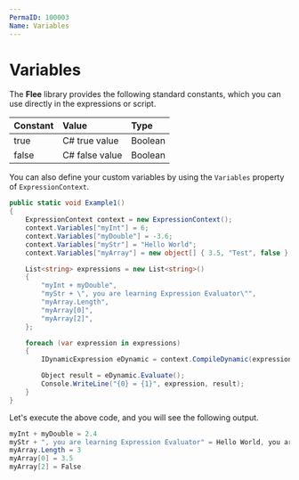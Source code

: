```yaml
---
PermaID: 100003
Name: Variables
---
```


# Variables

The **Flee** library provides the following standard constants, which you can use directly in the expressions or script.

| Constant         | Value                | Type            |
| :----------------| :--------------------| :---------------|
| true             | C# true value        | Boolean         |
| false            | C# false value       | Boolean         |

You can also define your custom variables by using the `Variables` property of `ExpressionContext`.

```csharp
public static void Example1()
{
    ExpressionContext context = new ExpressionContext();
    context.Variables["myInt"] = 6;
    context.Variables["myDouble"] = -3.6;
    context.Variables["myStr"] = "Hello World";
    context.Variables["myArray"] = new object[] { 3.5, "Test", false };

    List<string> expressions = new List<string>()
    {
        "myInt + myDouble",
        "myStr + \", you are learning Expression Evaluator\"",
        "myArray.Length",
        "myArray[0]",
        "myArray[2]",
    };

    foreach (var expression in expressions)
    {
        IDynamicExpression eDynamic = context.CompileDynamic(expression);

        Object result = eDynamic.Evaluate();
        Console.WriteLine("{0} = {1}", expression, result);
    }
}
```

Let's execute the above code, and you will see the following output.

```csharp
myInt + myDouble = 2.4
myStr + ", you are learning Expression Evaluator" = Hello World, you are learning Expression Evaluator
myArray.Length = 3
myArray[0] = 3.5
myArray[2] = False
```
